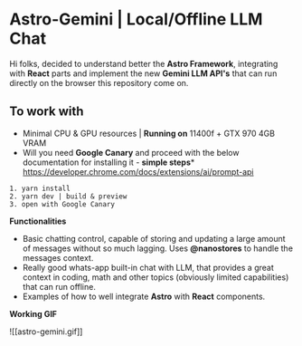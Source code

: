 # Astro-Gemini | Local/Offline LLM Chat 

Hi folks, decided to understand better the **Astro Framework**, integrating with **React** parts and implement the new **Gemini LLM API's** that can run directly on the browser this repository come on. 

## To work with 
-  Minimal CPU & GPU resources | **Running on** 11400f + GTX 970 4GB VRAM
-  Will you need **Google Canary** and proceed with the below documentation for installing it - **simple steps***
https://developer.chrome.com/docs/extensions/ai/prompt-api

```
1. yarn install 
2. yarn dev | build & preview 
3. open with Google Canary
```

**Functionalities**
- Basic chatting control, capable of storing and updating a large amount of messages without so much lagging. Uses **@nanostores** to handle the messages context. 
- Really good whats-app built-in chat with LLM, that provides a great context in coding, math and other topics (obviously limited capabilities) that can run offline. 
- Examples of how to well integrate **Astro** with **React** components. 

**Working GIF**

![[astro-gemini.gif]]